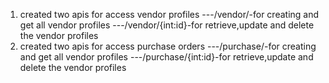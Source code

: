 1. created two apis for access vendor profiles
 ---/vendor/-for creating and get all  vendor profiles
 ---/vendor/{int:id}-for retrieve,update and delete the vendor profiles
2. created two apis for access purchase orders
 ---/purchase/-for creating and get all  vendor profiles
 ---/purchase/{int:id}-for retrieve,update and delete the vendor profiles
